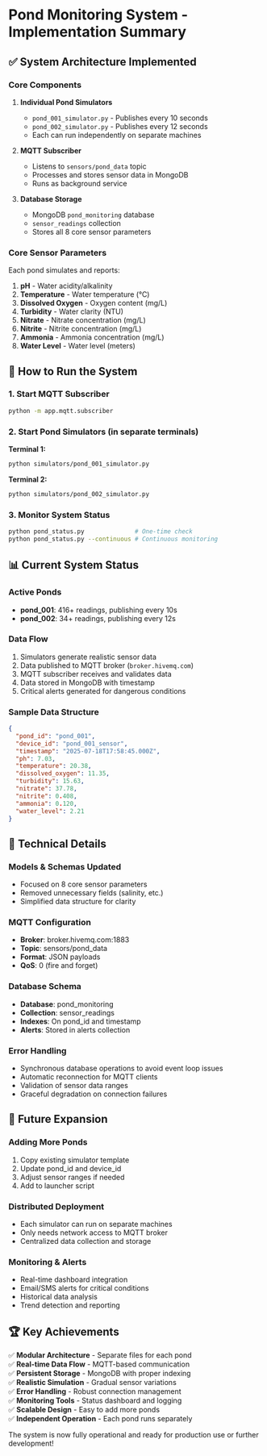 # Pond Monitoring System - Implementation Summary

## ✅ System Architecture Implemented

### Core Components

1. **Individual Pond Simulators**
   - `pond_001_simulator.py` - Publishes every 10 seconds
   - `pond_002_simulator.py` - Publishes every 12 seconds
   - Each can run independently on separate machines

2. **MQTT Subscriber**
   - Listens to `sensors/pond_data` topic
   - Processes and stores sensor data in MongoDB
   - Runs as background service

3. **Database Storage**
   - MongoDB `pond_monitoring` database
   - `sensor_readings` collection
   - Stores all 8 core sensor parameters

### Core Sensor Parameters

Each pond simulates and reports:
1. **pH** - Water acidity/alkalinity
2. **Temperature** - Water temperature (°C)
3. **Dissolved Oxygen** - Oxygen content (mg/L)
4. **Turbidity** - Water clarity (NTU)
5. **Nitrate** - Nitrate concentration (mg/L)
6. **Nitrite** - Nitrite concentration (mg/L)
7. **Ammonia** - Ammonia concentration (mg/L)
8. **Water Level** - Water level (meters)

## 🚀 How to Run the System

### 1. Start MQTT Subscriber
```bash
python -m app.mqtt.subscriber
```

### 2. Start Pond Simulators (in separate terminals)

**Terminal 1:**
```bash
python simulators/pond_001_simulator.py
```

**Terminal 2:**
```bash
python simulators/pond_002_simulator.py
```

### 3. Monitor System Status
```bash
python pond_status.py              # One-time check
python pond_status.py --continuous # Continuous monitoring
```

## 📊 Current System Status

### Active Ponds
- **pond_001**: 416+ readings, publishing every 10s
- **pond_002**: 34+ readings, publishing every 12s

### Data Flow
1. Simulators generate realistic sensor data
2. Data published to MQTT broker (`broker.hivemq.com`)
3. MQTT subscriber receives and validates data
4. Data stored in MongoDB with timestamp
5. Critical alerts generated for dangerous conditions

### Sample Data Structure
```json
{
  "pond_id": "pond_001",
  "device_id": "pond_001_sensor",
  "timestamp": "2025-07-18T17:58:45.000Z",
  "ph": 7.03,
  "temperature": 20.38,
  "dissolved_oxygen": 11.35,
  "turbidity": 15.63,
  "nitrate": 37.78,
  "nitrite": 0.408,
  "ammonia": 0.120,
  "water_level": 2.21
}
```

## 🔧 Technical Details

### Models & Schemas Updated
- Focused on 8 core sensor parameters
- Removed unnecessary fields (salinity, etc.)
- Simplified data structure for clarity

### MQTT Configuration
- **Broker**: broker.hivemq.com:1883
- **Topic**: sensors/pond_data
- **Format**: JSON payloads
- **QoS**: 0 (fire and forget)

### Database Schema
- **Database**: pond_monitoring
- **Collection**: sensor_readings
- **Indexes**: On pond_id and timestamp
- **Alerts**: Stored in alerts collection

### Error Handling
- Synchronous database operations to avoid event loop issues
- Automatic reconnection for MQTT clients
- Validation of sensor data ranges
- Graceful degradation on connection failures

## 🎯 Future Expansion

### Adding More Ponds
1. Copy existing simulator template
2. Update pond_id and device_id
3. Adjust sensor ranges if needed
4. Add to launcher script

### Distributed Deployment
- Each simulator can run on separate machines
- Only needs network access to MQTT broker
- Centralized data collection and storage

### Monitoring & Alerts
- Real-time dashboard integration
- Email/SMS alerts for critical conditions
- Historical data analysis
- Trend detection and reporting

## 🏆 Key Achievements

✅ **Modular Architecture** - Separate files for each pond  
✅ **Real-time Data Flow** - MQTT-based communication  
✅ **Persistent Storage** - MongoDB with proper indexing  
✅ **Realistic Simulation** - Gradual sensor variations  
✅ **Error Handling** - Robust connection management  
✅ **Monitoring Tools** - Status dashboard and logging  
✅ **Scalable Design** - Easy to add more ponds  
✅ **Independent Operation** - Each pond runs separately  

The system is now fully operational and ready for production use or further development!
